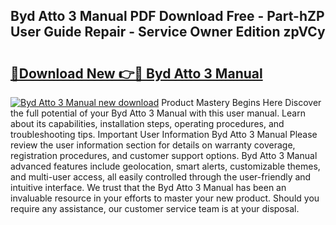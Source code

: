 ## Byd Atto 3 Manual PDF Download Free - Part-hZP User Guide Repair - Service Owner Edition zpVCy

# <h2><a href="http://cf24496.oget.top/?id=Byd+Atto+3+Manual">🔗Download New 👉🔴 Byd Atto 3 Manual</a></h2>

[![Byd Atto 3 Manual new download](https://i.imgur.com/5g1atiW.png)](http://cf24496.oget.top/?id=Byd+Atto+3+Manual)
Product Mastery Begins Here Discover the full potential of your Byd Atto 3 Manual with this user manual. Learn about its capabilities, installation steps, operating procedures, and troubleshooting tips. Important User Information Byd Atto 3 Manual Please review the user information section for details on warranty coverage, registration procedures, and customer support options. Byd Atto 3 Manual advanced features include geolocation, smart alerts, customizable themes, and multi-user access, all easily controlled through the user-friendly and intuitive interface. We trust that the Byd Atto 3 Manual has been an invaluable resource in your efforts to master your new product. Should you require any assistance, our customer service team is at your disposal.
